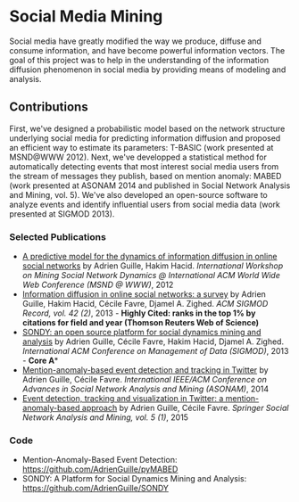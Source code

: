 # Social Media Mining

Social media have greatly modified the way we produce, diffuse and consume information, and have become powerful information vectors. The goal of this project was to help in the understanding of the information diffusion phenomenon in social media by providing means of modeling and analysis.

## Contributions
First, we've designed a probabilistic model based on the network structure underlying social media for predicting information diffusion and proposed an efficient way to estimate its parameters: T-BASIC (work presented at MSND@WWW 2012). Next, we've developped a statistical method for automatically detecting events that most interest social media users from the stream of messages they publish, based on mention anomaly: MABED (work presented at ASONAM 2014 and published in Social Network Analysis and Mining, vol. 5). We've also developed an open-source software to analyze events and identify influential users from social media data (work presented at SIGMOD 2013).

### Selected Publications
- [A predictive model for the dynamics of information diffusion in online social networks](http://hal.archives-ouvertes.fr/docs/00/68/07/67/PDF/wk10p10-guille.pdf) by Adrien Guille, Hakim Hacid. *International Workshop on Mining Social Network Dynamics @ International ACM World Wide Web Conference (MSND @ WWW)*, 2012
- [Information diffusion in online social networks: a survey](https://hal.archives-ouvertes.fr/hal-00848050/document) by Adrien Guille, Hakim Hacid, Cécile Favre, Djamel A. Zighed. *ACM SIGMOD Record, vol. 42 (2)*, 2013 - **Highly Cited: ranks in the top 1% by citations for field and year (Thomson Reuters Web of Science)**
- [SONDY: an open source platform for social dynamics mining and analysis](https://hal.archives-ouvertes.fr/hal-00786293v3/document) by Adrien Guille, Cécile Favre, Hakim Hacid, Djamel A. Zighed. *International ACM Conference on Management of Data (SIGMOD)*, 2013 - **Core A***
- [Mention-anomaly-based event detection and tracking in Twitter](https://hal.archives-ouvertes.fr/hal-01075294/document) by Adrien Guille, Cécile Favre. *International IEEE/ACM Conference on Advances in Social Network Analysis and Mining (ASONAM)*, 2014
- [Event detection, tracking and visualization in Twitter: a mention-anomaly-based approach](http://arxiv.org/pdf/1505.05657.pdf) by Adrien Guille, Cécile Favre. *Springer Social Network Analysis and Mining, vol. 5 (1)*, 2015

### Code
- Mention-Anomaly-Based Event Detection: https://github.com/AdrienGuille/pyMABED
- SONDY: A Platform for Social Dynamics Mining and Analysis: https://github.com/AdrienGuille/SONDY
